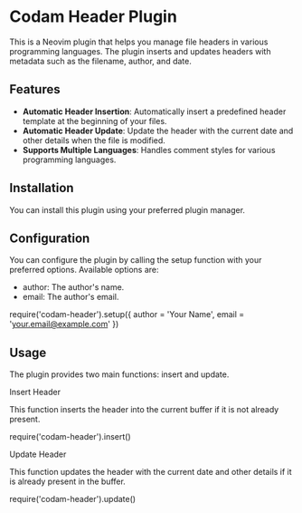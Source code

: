 # Codam Header Plugin

This is a Neovim plugin that helps you manage file headers in various programming languages. The plugin inserts and updates headers with metadata such as the filename, author, and date.

## Features

- **Automatic Header Insertion**: Automatically insert a predefined header template at the beginning of your files.
- **Automatic Header Update**: Update the header with the current date and other details when the file is modified.
- **Supports Multiple Languages**: Handles comment styles for various programming languages.

## Installation

You can install this plugin using your preferred plugin manager.

## Configuration

You can configure the plugin by calling the setup function with your preferred options. Available options are:

- author: The author's name.
- email: The author's email.

require('codam-header').setup({
  author = 'Your Name',
  email = 'your.email@example.com'
})

## Usage
The plugin provides two main functions: insert and update.

Insert Header

This function inserts the header into the current buffer if it is not already present.

require('codam-header').insert()

Update Header

This function updates the header with the current date and other details if it is already present in the buffer.

require('codam-header').update()
